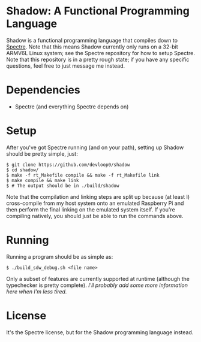 # Shadow: A Functional Programming Language
Shadow is a functional programming language that compiles down to [Spectre](https://github.com/devloop0/spectre-lang). Note that this means Shadow currently only runs on a 32-bit ARMV6L Linux system; see the Spectre repository for how to setup Spectre.
Note that this repository is in a pretty rough state; if you have any specific questions, feel free to just message me instead.

# Dependencies
- Spectre (and everything Spectre depends on)

# Setup
After you've got Spectre running (and on your path), setting up Shadow should be pretty simple, just:
```
$ git clone https://github.com/devloop0/shadow
$ cd shadow/
$ make -f rt_Makefile compile && make -f rt_Makefile link
$ make compile && make link
$ # The output should be in ./build/shadow
```
Note that the compilation and linking steps are split up because (at least I) cross-compile from my host system onto an emulated Raspberry Pi and then perform the final linking on the emulated system itself. If you're compiling natively, you should just be able to run the commands above.

# Running
Running a program should be as simple as:
```
$ ./build_sdw_debug.sh <file name>
```
Only a subset of features are currently supported at runtime (although the typechecker is pretty complete).
*I'll probably add some more information here when I'm less tired.*

# License
It's the Spectre license, but for the Shadow programming language instead.
